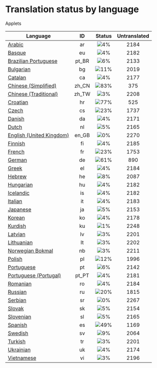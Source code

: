 # Translation status by language
Applets

Language | ID | Status | Untranslated
---------|:--:|:------:|:-----------:
[Arabic](language-status/ar.md) | ar |  ![4%](http://progressed.io/bar/4) | 2184
[Basque](language-status/eu.md) | eu |  ![4%](http://progressed.io/bar/4) | 2182
[Brazilian Portuguese](language-status/pt_BR.md) | pt_BR |  ![6%](http://progressed.io/bar/6) | 2133
[Bulgarian](language-status/bg.md) | bg |  ![11%](http://progressed.io/bar/11) | 2019
[Catalan](language-status/ca.md) | ca |  ![4%](http://progressed.io/bar/4) | 2177
[Chinese (Simplified)](language-status/zh_CN.md) | zh_CN |  ![83%](http://progressed.io/bar/83) | 375
[Chinese (Traditional)](language-status/zh_TW.md) | zh_TW |  ![3%](http://progressed.io/bar/3) | 2208
[Croatian](language-status/hr.md) | hr |  ![77%](http://progressed.io/bar/77) | 525
[Czech](language-status/cs.md) | cs |  ![23%](http://progressed.io/bar/23) | 1737
[Danish](language-status/da.md) | da |  ![4%](http://progressed.io/bar/4) | 2171
[Dutch](language-status/nl.md) | nl |  ![5%](http://progressed.io/bar/5) | 2165
[English (United Kingdom)](language-status/en_GB.md) | en_GB |  ![0%](http://progressed.io/bar/0) | 2270
[Finnish](language-status/fi.md) | fi |  ![4%](http://progressed.io/bar/4) | 2185
[French](language-status/fr.md) | fr |  ![23%](http://progressed.io/bar/23) | 1753
[German](language-status/de.md) | de |  ![61%](http://progressed.io/bar/61) | 890
[Greek](language-status/el.md) | el |  ![4%](http://progressed.io/bar/4) | 2184
[Hebrew](language-status/he.md) | he |  ![8%](http://progressed.io/bar/8) | 2087
[Hungarian](language-status/hu.md) | hu |  ![4%](http://progressed.io/bar/4) | 2182
[Icelandic](language-status/is.md) | is |  ![4%](http://progressed.io/bar/4) | 2182
[Italian](language-status/it.md) | it |  ![4%](http://progressed.io/bar/4) | 2183
[Japanese](language-status/ja.md) | ja |  ![5%](http://progressed.io/bar/5) | 2153
[Korean](language-status/ko.md) | ko |  ![4%](http://progressed.io/bar/4) | 2178
[Kurdish](language-status/ku.md) | ku |  ![1%](http://progressed.io/bar/1) | 2248
[Latvian](language-status/lv.md) | lv |  ![3%](http://progressed.io/bar/3) | 2201
[Lithuanian](language-status/lt.md) | lt |  ![3%](http://progressed.io/bar/3) | 2202
[Norwegian Bokmal](language-status/nb.md) | nb |  ![3%](http://progressed.io/bar/3) | 2211
[Polish](language-status/pl.md) | pl |  ![12%](http://progressed.io/bar/12) | 1996
[Portuguese](language-status/pt.md) | pt |  ![6%](http://progressed.io/bar/6) | 2142
[Portuguese (Portugal)](language-status/pt_PT.md) | pt_PT |  ![4%](http://progressed.io/bar/4) | 2181
[Romanian](language-status/ro.md) | ro |  ![4%](http://progressed.io/bar/4) | 2184
[Russian](language-status/ru.md) | ru |  ![20%](http://progressed.io/bar/20) | 1815
[Serbian](language-status/sr.md) | sr |  ![0%](http://progressed.io/bar/0) | 2267
[Slovak](language-status/sk.md) | sk |  ![5%](http://progressed.io/bar/5) | 2154
[Slovenian](language-status/sl.md) | sl |  ![5%](http://progressed.io/bar/5) | 2165
[Spanish](language-status/es.md) | es |  ![49%](http://progressed.io/bar/49) | 1169
[Swedish](language-status/sv.md) | sv |  ![9%](http://progressed.io/bar/9) | 2064
[Turkish](language-status/tr.md) | tr |  ![3%](http://progressed.io/bar/3) | 2201
[Ukrainian](language-status/uk.md) | uk |  ![4%](http://progressed.io/bar/4) | 2174
[Vietnamese](language-status/vi.md) | vi |  ![3%](http://progressed.io/bar/3) | 2196
